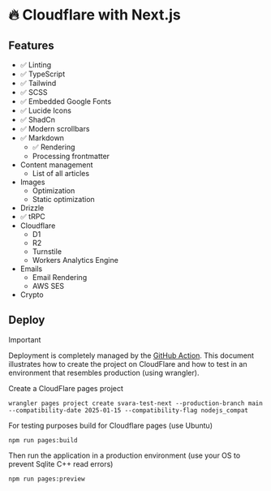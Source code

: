 # 🔥 Cloudflare with Next.js

## Features

- ✅ Linting
- ✅ TypeScript
- ✅ Tailwind
- ✅ SCSS
- ✅ Embedded Google Fonts
- ✅ Lucide Icons
- ✅ ShadCn
- ✅ Modern scrollbars
- ✅ Markdown
    - ✅ Rendering
    - Processing frontmatter
- Content management
    - List of all articles
- Images
    - Optimization
    - Static optimization
- Drizzle
- ✅ tRPC
- Cloudflare
    - D1
    - R2
    - Turnstile
    - Workers Analytics Engine
- Emails
    - Email Rendering
    - AWS SES
- Crypto

## Deploy

> [!IMPORTANT]
> Deployment is completely managed by the [GitHub Action](.github/workflows/publish.yml). This document illustrates how
> to create the project on CloudFlare and how to test in an environment that resembles production (using wrangler).

Create a CloudFlare pages project

```shell
wrangler pages project create svara-test-next --production-branch main --compatibility-date 2025-01-15 --compatibility-flag nodejs_compat
```

For testing purposes build for Cloudflare pages (use Ubuntu)

```shell
npm run pages:build
```

Then run the application in a production environment (use your OS to prevent Sqlite C++ read errors)

```shell
npm run pages:preview
```
